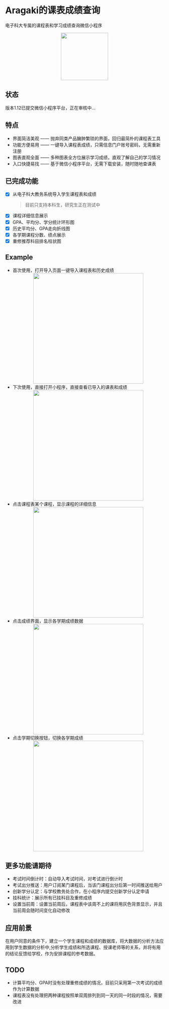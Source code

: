 # Aragaki的课表成绩查询
 电子科大专属的课程表和学习成绩查询微信小程序  
 <div align=center><img width="150" height="150" src="https://github.com/Caoxiann/uestc_wxapp/blob/master/docs/bird.png?raw=true"/></div>  
	
## 状态
版本1.12已提交微信小程序平台，正在审核中...
 
## 特点
- 界面简洁美观 —— 抛弃同类产品臃肿繁琐的界面，回归最简朴的课程表工具
- 功能方便易用 —— 一键导入课程表成绩，只需信息门户账号密码，无需重新注册
- 图表直观全面 —— 多种图表全方位展示学习成绩，直观了解自己的学习情况
- 入口快捷易找 —— 基于微信小程序平台，无需下载安装，随时随地查课表

## 已完成功能
- [x] 从电子科大教务系统导入学生课程表和成绩  
	> 目前只支持本科生，研究生正在测试中
- [x] 课程详细信息展示
- [x] GPA、平均分、学分统计环形图
- [x] 历史平均分、GPA走向折线图
- [x] 各学期课程分数、绩点展示
- [x] 重修推荐科目排名柱状图

## Example
* 首次使用，打开导入页面一键导入课程表和历史成绩  
	<div align=center><img width="350" src="https://github.com/Caoxiann/uestc_wxapp/blob/master/docs/1.gif?raw=true"/></div>
* 下次使用，直接打开小程序，直接查看已导入的课表和成绩  
	<div align=center><img width="350" src="https://github.com/Caoxiann/uestc_wxapp/blob/master/docs/2.gif?raw=true"/></div>
* 点击课程表某个课程，显示课程的详细信息  
	<div align=center><img width="350" src="https://github.com/Caoxiann/uestc_wxapp/blob/master/docs/3.gif?raw=true"/></div>
* 点击成绩界面，显示各学期成绩数据  
	<div align=center><img width="350" src="https://github.com/Caoxiann/uestc_wxapp/blob/master/docs/4.gif?raw=true"/></div>
* 点击学期切换按钮，切换各学期成绩  
	<div align=center><img width="350" src="https://github.com/Caoxiann/uestc_wxapp/blob/master/docs/5.gif?raw=true"/></div>

## 更多功能请期待
* 考试时间倒计时：自动导入考试时间，对考试进行倒计时
* 考试出分推送：用户订阅某门课程后，当该门课程出分后第一时间推送给用户
* 创新学分认定：与学校教务处合作，在小程序内提交创新学分认定申请
* 挂科统计：展示所有已挂科目及重修成绩
* 设置当前周：设置当前周后，课程表中该周不上的课将用灰色背景显示，并且当前周会随时间变化自动修改

## 应用前景
在用户同意的条件下，建立一个学生课程和成绩的数据库，将大数据的分析方法应用到学生数据的分析中,分析学生成绩和所选课程、授课老师等的关系，并将有用的结论反馈给学校，作为安排课程的参考数据。

## TODO
* 计算平均分、GPA时没有处理重修成绩的情况，目前只采用第一次考试的成绩作为计算数据
* 课程表没有处理把两种课程按照单双周排列到同一天的同一时段的情况，需要改进


